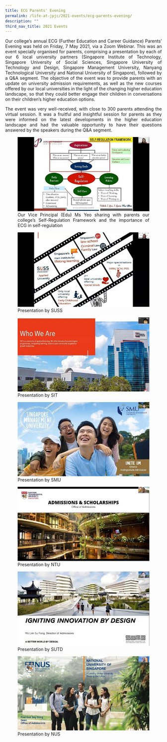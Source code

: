 ```yaml
---
title: ECG Parents' Evening
permalink: /life-at-jpjc/2021-events/ecg-parents-evening/
description: ""
third_nav_title: 2021 Events
---
```

<div align=justify>
<p>
Our college’s annual ECG (Further Education and Career Guidance) Parents’ Evening was held on Friday, 7 May 2021, via a Zoom Webinar. This was an event specially organised for parents, comprising a presentation by each of our 6 local university partners (Singapore Institute of Technology, Singapore University of Social Sciences, Singapore University of Technology and Design, Singapore Management University, Nanyang Technological University and National University of Singapore), followed by a Q&A segment. The objective of the event was to provide parents with an update on university admission requirements, as well as the new courses offered by our local universities in the light of the changing higher education landscape, so that they could better engage their children in conversations on their children’s higher education options.</p>

<p>
The event was very well-received, with close to 300 parents attending the virtual session. It was a fruitful and insightful session for parents as they were informed on the latest developments in the higher education landscape and had the valuable opportunity to have their questions answered by the speakers during the Q&A segment.</p>

<figure>
<img src="/images/ecg1.jpg">
<figcaption>Our Vice Principal (Edu) Ms Yeo sharing with parents our college’s Self-Regulation Framework and the importance of ECG in self-regulation</figcaption>
</figure>

<figure>
<img src="/images/ecg2.jpg">
<figcaption>Presentation by SUSS</figcaption>
</figure>

<figure>
<img src="/images/ecg3.jpg">
<figcaption>Presentation by SIT</figcaption>
</figure>

<figure>
<img src="/images/ecg4.jpg">
<figcaption>Presentation by SMU</figcaption>
</figure>

<figure>
<img src="/images/ecg5.jpg">
<figcaption>Presentation by NTU</figcaption>
</figure>

<figure>
<img src="/images/ecg6.jpg">
<figcaption>Presentation by SUTD</figcaption>
</figure>

<figure>
<img src="/images/ecg7.jpg">
<figcaption>Presentation by NUS</figcaption>
</figure>
